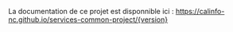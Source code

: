 La documentation de ce projet est disponnible ici : https://calinfo-nc.github.io/services-common-project/{version}